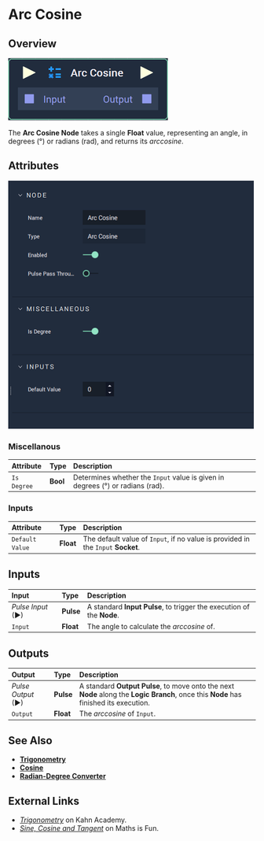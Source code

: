 # Arc Cosine

## Overview

![The Arc Cosine Node.](../../../.gitbook/assets/node-arc-cosine2.png)

The **Arc Cosine Node** takes a single **Float** value, representing an angle, in degrees \(°\) or radians \(rad\), and returns its _arccosine_.

## Attributes

![The Arc Cosine Node Attributes.](../../../.gitbook/assets/node-arc-cosine2-attr.png)

### Miscellanous

| Attribute | Type | Description |
| :--- | :--- | :--- |
| `Is Degree` | **Bool** | Determines whether the `Input` value is given in degrees \(°\) or radians \(rad\). |

### Inputs

| Attribute | Type | Description |
| :--- | :--- | :--- |
| `Default Value` | **Float** | The default value of `Input`, if no value is provided in the `Input` **Socket**. |

## Inputs

| Input | Type | Description |
| :--- | :--- | :--- |
| _Pulse Input_ \(►\) | **Pulse** | A standard **Input Pulse**, to trigger the execution of the **Node**. |
| `Input` | **Float** | The angle to calculate the _arccosine_ of. |

## Outputs

| Output | Type | Description |
| :--- | :--- | :--- |
| _Pulse Output_ \(►\) | **Pulse** | A standard **Output Pulse**, to move onto the next **Node** along the **Logic Branch**, once this **Node** has finished its execution. |
| `Output` | **Float** | The _arccosine_ of `Input`. |

## See Also

* [**Trigonometry**](./)
* [**Cosine**](cosine.md)
* [**Radian-Degree Converter**](radian-degree-converter.md)

## External Links

* [_Trigonometry_](https://www.khanacademy.org/math/trigonometry) on Kahn Academy.
* [_Sine, Cosine and Tangent_](https://www.mathsisfun.com/sine-cosine-tangent.html) on Maths is Fun.

